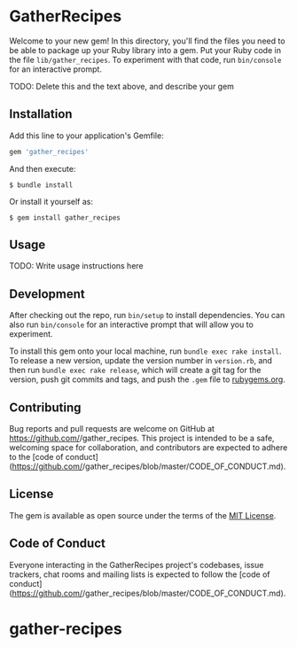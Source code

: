 # GatherRecipes

Welcome to your new gem! In this directory, you'll find the files you need to be able to package up your Ruby library into a gem. Put your Ruby code in the file `lib/gather_recipes`. To experiment with that code, run `bin/console` for an interactive prompt.

TODO: Delete this and the text above, and describe your gem

## Installation

Add this line to your application's Gemfile:

```ruby
gem 'gather_recipes'
```

And then execute:

    $ bundle install

Or install it yourself as:

    $ gem install gather_recipes

## Usage

TODO: Write usage instructions here

## Development

After checking out the repo, run `bin/setup` to install dependencies. You can also run `bin/console` for an interactive prompt that will allow you to experiment.

To install this gem onto your local machine, run `bundle exec rake install`. To release a new version, update the version number in `version.rb`, and then run `bundle exec rake release`, which will create a git tag for the version, push git commits and tags, and push the `.gem` file to [rubygems.org](https://rubygems.org).

## Contributing

Bug reports and pull requests are welcome on GitHub at https://github.com/<github username>/gather_recipes. This project is intended to be a safe, welcoming space for collaboration, and contributors are expected to adhere to the [code of conduct](https://github.com/<github username>/gather_recipes/blob/master/CODE_OF_CONDUCT.md).


## License

The gem is available as open source under the terms of the [MIT License](https://opensource.org/licenses/MIT).

## Code of Conduct

Everyone interacting in the GatherRecipes project's codebases, issue trackers, chat rooms and mailing lists is expected to follow the [code of conduct](https://github.com/<github username>/gather_recipes/blob/master/CODE_OF_CONDUCT.md).
# gather-recipes
